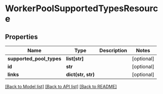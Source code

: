 # WorkerPoolSupportedTypesResource

## Properties
Name | Type | Description | Notes
------------ | ------------- | ------------- | -------------
**supported_pool_types** | **list[str]** |  | [optional] 
**id** | **str** |  | [optional] 
**links** | **dict(str, str)** |  | [optional] 

[[Back to Model list]](../README.md#documentation-for-models) [[Back to API list]](../README.md#documentation-for-api-endpoints) [[Back to README]](../README.md)

